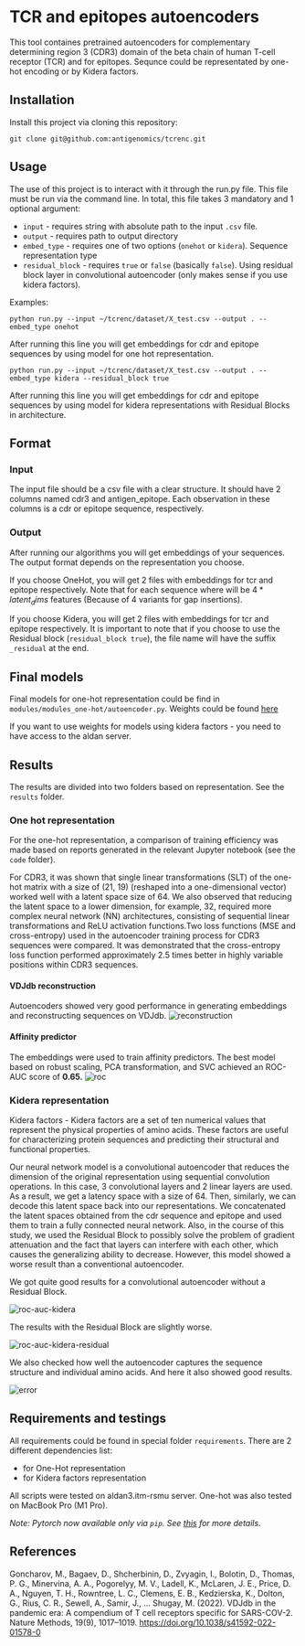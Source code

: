 # TCR and epitopes autoencoders
This tool containes pretrained autoencoders for complementary determining region 3 (CDR3) domain of the beta chain of human T-cell receptor (TCR) and for epitopes. Sequnce could be representated by one-hot encoding or by Kidera factors.

## Installation
Install this project via cloning this repository:
```{bash}
git clone git@github.com:antigenomics/tcrenc.git
```
## Usage

The use of this project is to interact with it through the run.py file. This file must be run via the command line. In total, this file takes 3 mandatory and 1 optional argument:
- `input` - requires string with absolute path to the input `.csv` file.
- `output` - requires path to output directory
- `embed_type` - requires one of two options (`onehot` or `kidera`). Sequence representation type
- `residual_block` - requires `true` or `false` (basically `false`). Using residual block layer in convolutional autoencoder (only makes sense if you use kidera factors).

Examples:
```{bash}
python run.py --input ~/tcrenc/dataset/X_test.csv --output . --embed_type onehot 
```
After running this line you will get embeddings for cdr and epitope sequences by using model for one hot representation.
```{bash}
python run.py --input ~/tcrenc/dataset/X_test.csv --output . --embed_type kidera --residual_block true
```
After running this line you will get embeddings for cdr and epitope sequences by using model for kidera representations with Residual Blocks in architecture.

## Format
### Input
The input file should be a csv file with a clear structure. It should have 2 columns named cdr3 and antigen_epitope. Each observation in these columns is a cdr or epitope sequence, respectively. 

### Output
After running our algorithms you will get embeddings of your sequences. The output format depends on the representation you choose.

If you choose OneHot, you will get 2 files with embeddings for tcr and epitopе respectively. Note that for each sequence where will be $4*latent_dims$ features (Because of 4 variants for gap insertions).

If you choose Kidera, you will get 2 files with embeddings for tcr and epitopе respectively. It is important to note that if you choose to use the Residual block (`residual_block true`), the file name will have the suffix `_residual` at the end. 
## Final models

Final models for one-hot representation could be find in `modules/modules_one-hot/autoencoder.py`.
Weights could be found [here](https://github.com/antigenomics/tcrenc/tree/main/models/models_onehot)

If you want to use weights for models using kidera factors - you need to have access to the aldan server.

## Results
The results are divided into two folders based on representation. See the `results` folder.

### One hot representation
For the one-hot representation, a comparison of training efficiency was made based on reports generated in the relevant Jupyter notebook (see the `code` folder).

For CDR3, it was shown that single linear transformations (SLT) of the one-hot matrix with a size of (21, 19) (reshaped into a one-dimensional vector) worked well with a latent space size of 64. We also observed that reducing the latent space to a lower dimension, for example, 32, required more complex neural network (NN) architectures, consisting of sequential linear transformations and ReLU activation functions.Two loss functions (MSE and cross-entropy) used in the autoencoder training process for CDR3 sequences were compared. It was demonstrated that the cross-entropy loss function performed approximately 2.5 times better in highly variable positions within CDR3 sequences.

#### VDJdb reconstruction
Autoencoders showed very good performance in generating embeddings and reconstructing sequences on VDJdb.
![reconstruction](https://github.com/antigenomics/tcrenc/blob/main/assets/val_onehot.png)

#### Affinity predictor
The embeddings were used to train affinity predictors. The best model based on robust scaling, PCA transformation, and SVC achieved an ROC-AUC score of **0.65.**
![roc](https://github.com/antigenomics/tcrenc/blob/main/assets/roc_onehot.png)

### Kidera representation

Kidera factors - Kidera factors are a set of ten numerical values that represent the physical properties of amino acids. These factors are useful for characterizing protein sequences and predicting their structural and functional properties.

Our neural network model is a convolutional autoencoder that reduces the dimension of the original representation using sequential convolution operations. In this case, 3 convolutional layers and 2 linear layers are used. As a result, we get a latency space with a size of 64. Then, similarly, we can decode this latent space back into our representations. We concatenated the latent spaces obtained from the cdr sequence and epitope and used them to train a fully connected neural network. Also, in the course of this study, we used the Residual Block to possibly solve the problem of gradient attenuation and the fact that layers can interfere with each other, which causes the generalizing ability to decrease. However, this model showed a worse result than a conventional autoencoder.

We got quite good results for a convolutional autoencoder without a Residual Block. 

![roc-auc-kidera](https://github.com/antigenomics/tcrenc/blob/main/assets/roc-auc_kidera.png)

The results with the Residual Block are slightly worse.

![roc-auc-kidera-residual](https://github.com/antigenomics/tcrenc/blob/main/assets/roc-auc_kidera_resid.png)

We also checked how well the autoencoder captures the sequence structure and individual amino acids. And here it also showed good results.

![error](https://github.com/antigenomics/tcrenc/blob/main/assets/errors_cdr3.png)

## Requirements and testings
All requirements could be found in special folder `requirements`. 
There are 2 different dependencies list: 
- for One-Hot representation
- for Kidera factors representation

All scripts were tested on aldan3.itm-rsmu server. One-hot was also tested on MacBook Pro (M1 Pro).

*Note: Pytorch now available only via `pip`. See [this](https://pytorch.org) for more details.*

## References
Goncharov, M., Bagaev, D., Shcherbinin, D., Zvyagin, I., Bolotin, D., Thomas, P. G., Minervina, A. A., Pogorelyy, M. V., Ladell, K., McLaren, J. E., Price, D. A., Nguyen, T. H., Rowntree, L. C., Clemens, E. B., Kedzierska, K., Dolton, G., Rius, C. R., Sewell, A., Samir, J., … Shugay, M. (2022). VDJdb in the pandemic era: A compendium of T cell receptors specific for SARS-COV-2. Nature Methods, 19(9), 1017–1019. https://doi.org/10.1038/s41592-022-01578-0 
